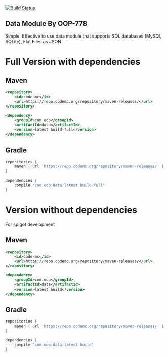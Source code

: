 [![Build Status](https://api.honeybeedev.com/latestVersion/com.oop/data/icon?width=400px)](https://api.honeybeedev.com/latestVersion/com.oop/data/downloadUrl)

## Data Module By OOP-778
Simple, Effective to use data module that supports SQL databases (MySQl, SQLite), Flat Files as JSON

# Full Version with dependencies
## Maven
```xml
<repository>
    <id>code-mc</id>
    <url>https://repo.codemc.org/repository/maven-releases/</url>
</repository>

<dependency>
    <groupId>com.oop</groupId>
    <artifactId>data</artifactId>
    <version>latest build-full</version>
</dependency>
```

## Gradle
```groovy
repositories {
    maven { url 'https://repo.codemc.org/repository/maven-releases/' }
}

dependencies {
    compile "com.oop:data:latest build-full"
}
```

# Version without dependencies
For spigot development
## Maven
```xml
<repository>
    <id>code-mc</id>
    <url>https://repo.codemc.org/repository/maven-releases/</url>
</repository>

<dependency>
    <groupId>com.oop</groupId>
    <artifactId>data</artifactId>
    <version>latest build</version>
</dependency>
```

## Gradle
```groovy
repositories {
    maven { url 'https://repo.codemc.org/repository/maven-releases/' }
}

dependencies {
    compile "com.oop:data:latest build"
}
```
